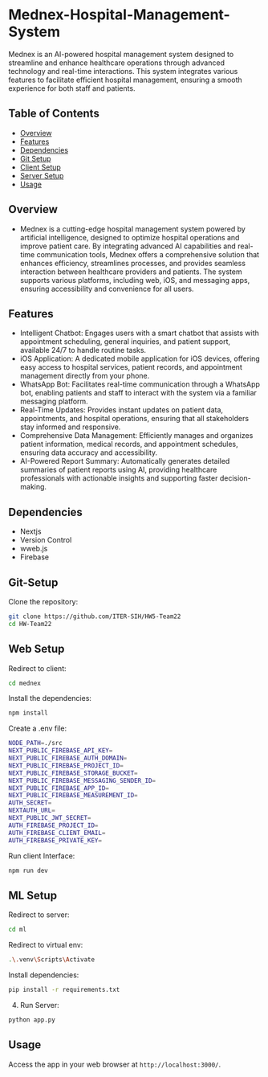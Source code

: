 # Mednex-Hospital-Management-System

Mednex is an AI-powered hospital management system designed to streamline and enhance healthcare operations through advanced technology and real-time interactions. This system integrates various features to facilitate efficient hospital management, ensuring a smooth experience for both staff and patients.

## Table of Contents

- [Overview](#Overview)
- [Features](#features)
- [Dependencies](#dependencies)
- [Git Setup](#Git-Setup)
- [Client Setup](#Client-Setup)
- [Server Setup](#Server-Setup)
- [Usage](#usage)

## Overview

- Mednex is a cutting-edge hospital management system powered by artificial intelligence, designed to optimize hospital operations and improve patient care. By integrating advanced AI capabilities and real-time communication tools, Mednex offers a comprehensive solution that enhances efficiency, streamlines processes, and provides seamless interaction between healthcare providers and patients. The system supports various platforms, including web, iOS, and messaging apps, ensuring accessibility and convenience for all users.

## Features

- Intelligent Chatbot: Engages users with a smart chatbot that assists with appointment scheduling, general inquiries, and patient support, available 24/7 to handle routine tasks.
- iOS Application: A dedicated mobile application for iOS devices, offering easy access to hospital services, patient records, and appointment management directly from your phone.
- WhatsApp Bot: Facilitates real-time communication through a WhatsApp bot, enabling patients and staff to interact with the system via a familiar messaging platform.
- Real-Time Updates: Provides instant updates on patient data, appointments, and hospital operations, ensuring that all stakeholders stay informed and responsive.
- Comprehensive Data Management: Efficiently manages and organizes patient information, medical records, and appointment schedules, ensuring data accuracy and accessibility.
- AI-Powered Report Summary: Automatically generates detailed summaries of patient reports using AI, providing healthcare professionals with actionable insights and supporting faster decision-making.

## Dependencies

- Nextjs
- Version Control
- wweb.js
- Firebase

## Git-Setup

Clone the repository:

```bash
git clone https://github.com/ITER-SIH/HW5-Team22
cd HW-Team22
```
## Web Setup

Redirect to client:

```bash
cd mednex
```

Install the dependencies:
```bash
npm install
```

Create a .env file:
```bash
NODE_PATH=./src
NEXT_PUBLIC_FIREBASE_API_KEY=
NEXT_PUBLIC_FIREBASE_AUTH_DOMAIN=
NEXT_PUBLIC_FIREBASE_PROJECT_ID=
NEXT_PUBLIC_FIREBASE_STORAGE_BUCKET=
NEXT_PUBLIC_FIREBASE_MESSAGING_SENDER_ID=
NEXT_PUBLIC_FIREBASE_APP_ID=
NEXT_PUBLIC_FIREBASE_MEASUREMENT_ID=
AUTH_SECRET=
NEXTAUTH_URL=
NEXT_PUBLIC_JWT_SECRET=
AUTH_FIREBASE_PROJECT_ID=
AUTH_FIREBASE_CLIENT_EMAIL=
AUTH_FIREBASE_PRIVATE_KEY=
```

Run client Interface:
```bash
npm run dev
```
## ML Setup

Redirect to server:

```bash
cd ml
```

Redirect to virtual env:
```bash
.\.venv\Scripts\Activate
```

Install dependencies:
```bash
pip install -r requirements.txt
```

4. Run Server:
```bash
python app.py
```
## Usage

Access the app in your web browser at `http://localhost:3000/`.



